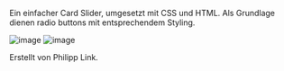 Ein einfacher Card Slider, umgesetzt mit CSS und HTML. Als Grundlage dienen radio buttons mit entsprechendem Styling.


![image](https://github.com/Beff-Jezos/CSS-Card-Slider/assets/67267328/c8d3b6fe-f25d-4e71-9b12-c4a68d2ba9ae)
![image](https://github.com/Beff-Jezos/CSS-Card-Slider/assets/67267328/a69ead29-e859-4d6d-8949-a26f244de0c4)

Erstellt von Philipp Link.
